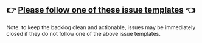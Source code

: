 ## 👉 [Please follow one of these issue templates](https://github.com/AleoHQ/snarkVM/issues/new/choose) 👈

Note: to keep the backlog clean and actionable, issues may be immediately closed if they do not follow one of the above issue templates.
